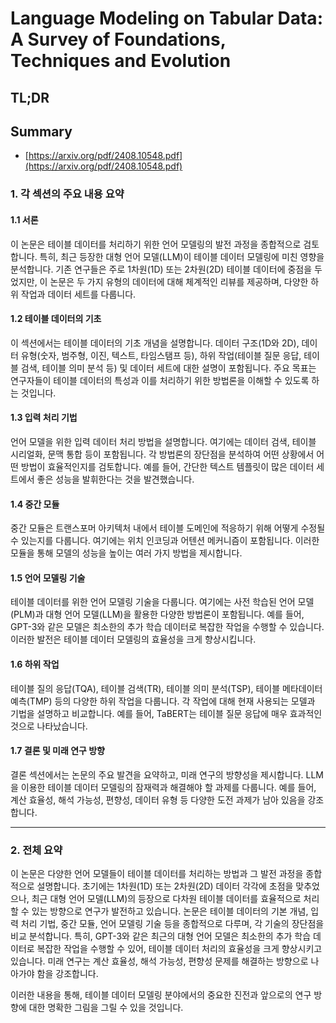 # Language Modeling on Tabular Data: A Survey of Foundations, Techniques and Evolution
## TL;DR
## Summary
- [https://arxiv.org/pdf/2408.10548.pdf](https://arxiv.org/pdf/2408.10548.pdf)

### 1. 각 섹션의 주요 내용 요약

#### 1.1 서론
이 논문은 테이블 데이터를 처리하기 위한 언어 모델링의 발전 과정을 종합적으로 검토합니다. 특히, 최근 등장한 대형 언어 모델(LLM)이 테이블 데이터 모델링에 미친 영향을 분석합니다. 기존 연구들은 주로 1차원(1D) 또는 2차원(2D) 테이블 데이터에 중점을 두었지만, 이 논문은 두 가지 유형의 데이터에 대해 체계적인 리뷰를 제공하며, 다양한 하위 작업과 데이터 세트를 다룹니다.

#### 1.2 테이블 데이터의 기초
이 섹션에서는 테이블 데이터의 기초 개념을 설명합니다. 데이터 구조(1D와 2D), 데이터 유형(숫자, 범주형, 이진, 텍스트, 타임스탬프 등), 하위 작업(테이블 질문 응답, 테이블 검색, 테이블 의미 분석 등) 및 데이터 세트에 대한 설명이 포함됩니다. 주요 목표는 연구자들이 테이블 데이터의 특성과 이를 처리하기 위한 방법론을 이해할 수 있도록 하는 것입니다.

#### 1.3 입력 처리 기법
언어 모델을 위한 입력 데이터 처리 방법을 설명합니다. 여기에는 데이터 검색, 테이블 시리얼화, 문맥 통합 등이 포함됩니다. 각 방법론의 장단점을 분석하여 어떤 상황에서 어떤 방법이 효율적인지를 검토합니다. 예를 들어, 간단한 텍스트 템플릿이 많은 데이터 세트에서 좋은 성능을 발휘한다는 것을 발견했습니다.

#### 1.4 중간 모듈
중간 모듈은 트랜스포머 아키텍처 내에서 테이블 도메인에 적응하기 위해 어떻게 수정될 수 있는지를 다룹니다. 여기에는 위치 인코딩과 어텐션 메커니즘이 포함됩니다. 이러한 모듈을 통해 모델의 성능을 높이는 여러 가지 방법을 제시합니다.

#### 1.5 언어 모델링 기술
테이블 데이터를 위한 언어 모델링 기술을 다룹니다. 여기에는 사전 학습된 언어 모델(PLM)과 대형 언어 모델(LLM)을 활용한 다양한 방법론이 포함됩니다. 예를 들어, GPT-3와 같은 모델은 최소한의 추가 학습 데이터로 복잡한 작업을 수행할 수 있습니다. 이러한 발전은 테이블 데이터 모델링의 효율성을 크게 향상시킵니다.

#### 1.6 하위 작업
테이블 질의 응답(TQA), 테이블 검색(TR), 테이블 의미 분석(TSP), 테이블 메타데이터 예측(TMP) 등의 다양한 하위 작업을 다룹니다. 각 작업에 대해 현재 사용되는 모델과 기법을 설명하고 비교합니다. 예를 들어, TaBERT는 테이블 질문 응답에 매우 효과적인 것으로 나타났습니다.

#### 1.7 결론 및 미래 연구 방향
결론 섹션에서는 논문의 주요 발견을 요약하고, 미래 연구의 방향성을 제시합니다. LLM을 이용한 테이블 데이터 모델링의 잠재력과 해결해야 할 과제를 다룹니다. 예를 들어, 계산 효율성, 해석 가능성, 편향성, 데이터 유형 등 다양한 도전 과제가 남아 있음을 강조합니다.

---

### 2. 전체 요약

이 논문은 다양한 언어 모델들이 테이블 데이터를 처리하는 방법과 그 발전 과정을 종합적으로 설명합니다. 초기에는 1차원(1D) 또는 2차원(2D) 데이터 각각에 초점을 맞추었으나, 최근 대형 언어 모델(LLM)의 등장으로 다차원 테이블 데이터를 효율적으로 처리할 수 있는 방향으로 연구가 발전하고 있습니다. 논문은 테이블 데이터의 기본 개념, 입력 처리 기법, 중간 모듈, 언어 모델링 기술 등을 종합적으로 다루며, 각 기술의 장단점을 비교 분석합니다. 특히, GPT-3와 같은 최근의 대형 언어 모델은 최소한의 추가 학습 데이터로 복잡한 작업을 수행할 수 있어, 테이블 데이터 처리의 효율성을 크게 향상시키고 있습니다. 미래 연구는 계산 효율성, 해석 가능성, 편향성 문제를 해결하는 방향으로 나아가야 함을 강조합니다.

이러한 내용을 통해, 테이블 데이터 모델링 분야에서의 중요한 진전과 앞으로의 연구 방향에 대한 명확한 그림을 그릴 수 있을 것입니다.